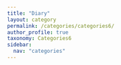 ```yaml
---
title: "Diary"
layout: category
permalink: /categories/categories6/
author_profile: true
taxonomy: Categories6
sidebar:
  nav: "categories"
---
```

